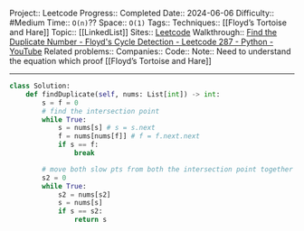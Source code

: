 Project:: Leetcode
Progress:: Completed
Date:: 2024-06-06
Difficulty:: #Medium 
Time:: `O(n)`??
Space:: `O(1)` 
Tags:: 
Techniques:: [[Floyd’s Tortoise and Hare]]
Topic:: [[LinkedList]]
Sites:: [Leetcode](https://leetcode.com/problems/find-the-duplicate-number/description/)
Walkthrough:: [Find the Duplicate Number - Floyd's Cycle Detection - Leetcode 287 - Python - YouTube](https://www.youtube.com/watch?v=wjYnzkAhcNk)
Related problems:: 
Companies:: 
Code:: 
Note:: Need to understand the equation which proof [[Floyd’s Tortoise and Hare]]

---



```python
class Solution:
    def findDuplicate(self, nums: List[int]) -> int:
        s = f = 0
        # find the intersection point
        while True:
            s = nums[s] # s = s.next 
            f = nums[nums[f]] # f = f.next.next 
            if s == f:
                break

        # move both slow pts from both the intersection point together with from the start point. (proof by p = x) https://www.youtube.com/watch?v=wjYnzkAhcNk
        s2 = 0
        while True:
            s2 = nums[s2]
            s = nums[s]
            if s == s2:
                return s

```
